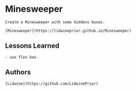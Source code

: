 
# Minesweeper

    Create a Minesweeper with some hiddens boxes.

    [Minesweeper](https://lidwineprior.github.io/Minesweeper)




## Lessons Learned

    - use flex box.


## Authors

    [Lidwine](https://github.com/LidwinePrior)


